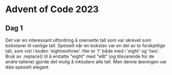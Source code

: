 # Advent of Code 2023
## Dag 1
Det var en interessant utfordring å oversette tall som var skrevet som bokstaver til vanlige tall. Spesielt når en bokstav var en del av to forskjellige tall, som vist i koden 'eightwothree'. Her er 't' både med i 'eight' og 'two'. Bruk av .replace() til å erstatte "eight" med "e8t" (og tilsvarende for de andre tallene) gjorde det mulig å inkludere alle tall. Men denne løsningen var ikke spesielt elegant
